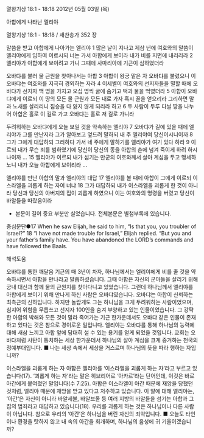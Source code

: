 열왕기상 18:1 - 18:18 
2012년 05월 03일 (목)

아합에게 나타난 엘리야



열왕기상 18:1 - 18:18 / 새찬송가 352 장


말씀을 받고 아합에게 나아가는 엘리야
1 많은 날이 지나고 제삼 년에 여호와의 말씀이 엘리야에게 임하여 이르시되 너는 가서 아합에게 보이라 내가 비를 지면에 내리리라 2 엘리야가 아합에게 보이려고 가니 그때에 사마리아에 기근이 심하였더라

오바댜를 불러 물 근원을 찾아나서는 아합
3 아합이 왕궁 맡은 자 오바댜를 불렀으니 이 오바댜는 여호와를 지극히 경외하는 자라 4 이세벨이 여호와의 선지자들을 멸할 때에 오바댜가 선지자 백 명을 가지고 오십 명씩 굴에 숨기고 떡과 물을 먹였더라 5 아합이 오바댜에게 이르되 이 땅의 모든 물 근원과 모든 내로 가자 혹시 꼴을 얻으리라 그리하면 말과 노새를 살리리니 짐승을 다 잃지 않게 되리라 하고 6 두 사람이 두루 다닐 땅을 나누어 아합은 홀로 이 길로 가고 오바댜는 홀로 저 길로 가니라

두려워하는 오바댜에게 오늘 보일 것을 약속하는 엘리야
7 오바댜가 길에 있을 때에 엘리야가 그를 만난지라 그가 알아보고 엎드려 말하되 내 주 엘리야여 당신이시니이까 8 그가 그에게 대답하되 그러하다 가서 네 주에게 말하기를 엘리야가 여기 있다 하라 9 이르되 내가 무슨 죄를 범하였기에 당신이 당신의 종을 아합의 손에 넘겨 죽이게 하려 하시나이까 … 15 엘리야가 이르되 내가 섬기는 만군의 여호와께서 살아 계심을 두고 맹세하노니 내가 오늘 아합에게 보이리라 …

엘리야를 만난 아합의 말과 엘리야의 대답
17 엘리야를 볼 때에 아합이 그에게 이르되 이스라엘을 괴롭게 하는 자여 너냐 18 그가 대답하되 내가 이스라엘을 괴롭게 한 것이 아니라 당신과 당신의 아버지의 집이 괴롭게 하였으니 이는 여호와의 명령을 버렸고 당신이 바알들을 따랐음이라
* 본문이 길어 중요 부분만 실었습니다. 전체본문은 별첨부록에 있습니다.


중심문단●17 When he saw Elijah, he said to him, “Is that you, you troubler of Israel?” 18 “I have not made trouble for Israel,” Elijah replied. “But you and your father’s family have. You have abandoned the LORD’s commands and have followed the Baals.

해석도움





오바댜를 통한 깨달음
기근의 때 3년이 차자, 하나님께서는 엘리야에게 비를 줄 것을 약속하시면서 아합을 만나라고 말씀하셨습니다. 그때 아합은 자신의 군마들을 살리기 위해 궁내 대신과 함께 물의 근원지를 찾아다니고 있었습니다. 그런데 하나님께서 엘리야를 아합에게 보이기 위해 만나게 하신 사람은 오바댜였습니다. 오바댜는 아합이 신뢰하는 최측근의 신하입니다. 하지만 놀랍게도 그는 하나님을 크게 두려워하는 사람이었으며, 심지어 위험을 무릅쓰고 선지자 100인을 숨겨 부양하고 있는 인물이었습니다. 그 강퍅한 아합의 박해와 모든 것이 말라 죽어가는 기근 한가운데서도 오바댜 같은 인물이 존재하고 있다는 것은 참으로 경이로운 일입니다. 엘리야는 오바댜를 통해 하나님의 능력에 대해 새삼 느끼고 아합 앞에 담대히 설 수 있는 용기를 얻게 되었을 것입니다. 교회는 오바댜처럼 사탄이 통치하는 세상 한가운데서 하나님의 살아 계심을 크게 증거하는 천국의 정예부대입니다.
■ 나는 세상 속에서 세상을 거스르며 하나님의 뜻을 따라 행하는 자입니까?

이스라엘을 괴롭게 하는 자
아합은 엘리야를 ‘이스라엘을 괴롭게 하는 자’라고 부르고 있습니다(17). ‘괴롭게 하는 자’라는 말은 히브리어로 ‘아카르’라는 단어인데, 이것은 바로 아간에게 붙여졌던 말입니다(수 7:25). 아합은 이스라엘이 아간 때문에 재앙을 당했던 것처럼, 엘리야 때문에 재앙을 받고 있다고 저주하고 있습니다. 이 말에 대해 엘리야는, ‘아간’은 자신이 아니라 바알세불, 바알브올 등 여러 지방의 바알들을 섬기는 아합과 그 집의 범죄라고 대답하고 있습니다(18). 우리를 괴롭게 하는 것은 하나님이나 다른 사람이 아닙니다. 참으로 우리의 ‘아간’은 하나님을 버린 자신의 죄악입니다.
■ 오늘도 타인이나 환경을 탓하지 않고 내 속의 아간을 회개하며, 하나님의 음성에 귀 기울이겠습니까?